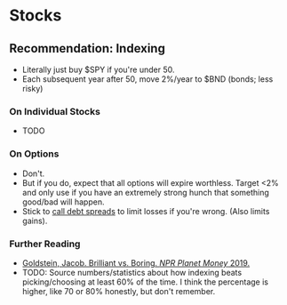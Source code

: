 # Stocks

## Recommendation: Indexing

* Literally just buy $SPY if you're under 50.
* Each subsequent year after 50, move 2%/year to $BND (bonds; less risky)

### On Individual Stocks

* TODO

### On Options

* Don't.
* But if you do, expect that all options will expire worthless. Target <2% and only use if you have an extremely strong hunch that something good/bad will happen.
* Stick to [call debt spreads](https://www.investopedia.com/terms/d/debitspread.asp) to limit losses if you're wrong. (Also limits gains).



### Further Reading

* [Goldstein, Jacob. Brilliant vs. Boring. _NPR Planet Money_ 2019.](https://www.npr.org/transcripts/688018436)
* TODO: Source numbers/statistics about how indexing beats picking/choosing at least 60% of the time. I think the percentage is higher, like 70 or 80% honestly, but don't remember.&#x20;

###

